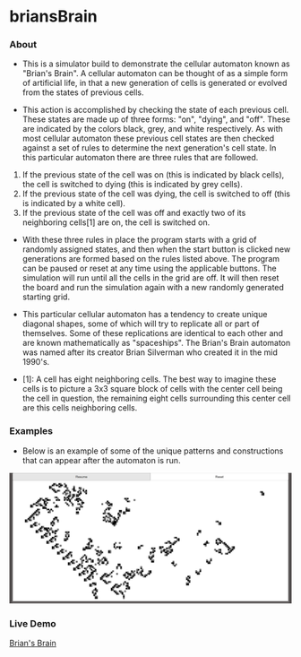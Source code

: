 # briansBrain

### About
- This is a simulator build to demonstrate the cellular automaton known as "Brian&apos;s Brain". A cellular automaton can be thought of as a simple form of artificial life, in that a new generation of cells is generated or evolved from the states of previous cells.

- This action is accomplished by checking the state of each previous cell. These states are made up of three forms: "on", "dying", and "off". These are indicated by the colors black, grey, and white respectively. As with most cellular automaton these previous cell states are then checked against a set of rules to determine the next generation&apos;s cell state. In this particular automaton there are three rules that are followed.
1. If the previous state of the cell was on (this is indicated by black cells), the cell is switched to dying (this is indicated by grey cells).
2. If the previous state of the cell was dying, the cell is switched to off (this is indicated by a white cell).
3. If the previous state of the cell was off and exactly two of its neighboring cells[1] are on, the cell is switched on.
- With these three rules in place the program starts with a grid of randomly assigned states, and then when the start button is clicked new generations are formed based on the rules listed above. The program can be paused or reset at any time using the applicable buttons. The simulation will run until all the cells in the grid are off. It will then reset the board and run the simulation again with a new randomly generated starting grid. 
- This particular cellular automaton has a tendency to create unique diagonal shapes, some of which will try to replicate all or part of themselves. Some of these replications are identical to each other and are known mathematically as "spaceships". The Brian&apos;s Brain automaton was named after its creator Brian Silverman who created it in the mid 1990&apos;s.

- [1]: A cell has eight neighboring cells. The best way to imagine these cells is to picture a 3x3 square block of cells with the center cell being the cell in question, the remaining eight cells surrounding this center cell are this cells neighboring cells.

### Examples
- Below is an example of some of the unique patterns and constructions that can appear after the automaton is run.

![picture of Brian's Brain](https://github.com/bnray53/briansBrain/blob/master/pictureOfBrainV2.PNG)

### Live Demo
[Brian&apos;s Brain](https://bnray53.github.io/briansBrain "Brian's Brain")